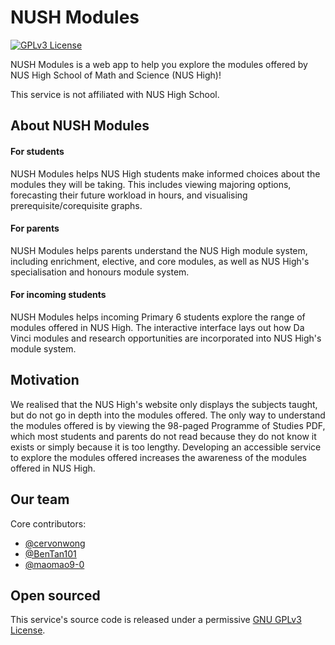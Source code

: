 # NUSH Modules

[![GPLv3 License](https://img.shields.io/badge/License-GPL%20v3-yellow.svg)](https://opensource.org/licenses/GPL-3.0)

NUSH Modules is a web app to help you explore the modules offered by NUS High School of Math and Science (NUS High)!

This service is not affiliated with NUS High School.

## About NUSH Modules

#### For students
NUSH Modules helps NUS High students make informed choices about the modules they will be taking. This includes viewing majoring options, forecasting their future workload in hours, and visualising prerequisite/corequisite graphs.

#### For parents
NUSH Modules helps parents understand the NUS High module system, including enrichment, elective, and core modules, as well as NUS High's specialisation and honours module system.

#### For incoming students
NUSH Modules helps incoming Primary 6 students explore the range of modules offered in NUS High. The interactive interface lays out how Da Vinci modules and research opportunities are incorporated into NUS High's module system.

## Motivation

We realised that the NUS High's website only displays the subjects taught, but do not go in depth into the modules offered. The only way to understand the modules offered is by viewing the 98-paged Programme of Studies PDF, which most students and parents do not read because they do not know it exists or simply because it is too lengthy. Developing an accessible service to explore the modules offered increases the awareness of the modules offered in NUS High.

## Our team

Core contributors:
- [@cervonwong](https://github.com/cervonwong)
- [@BenTan101](https://github.com/BenTan101)
- [@maomao9-0](https://github.com/maomao9-0)

## Open sourced

This service's source code is released under a permissive [GNU GPLv3 License](LICENSE).
